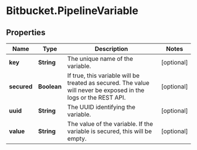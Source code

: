 # Bitbucket.PipelineVariable

## Properties

Name | Type | Description | Notes
------------ | ------------- | ------------- | -------------
**key** | **String** | The unique name of the variable. | [optional] 
**secured** | **Boolean** | If true, this variable will be treated as secured. The value will never be exposed in the logs or the REST API. | [optional] 
**uuid** | **String** | The UUID identifying the variable. | [optional] 
**value** | **String** | The value of the variable. If the variable is secured, this will be empty. | [optional] 


